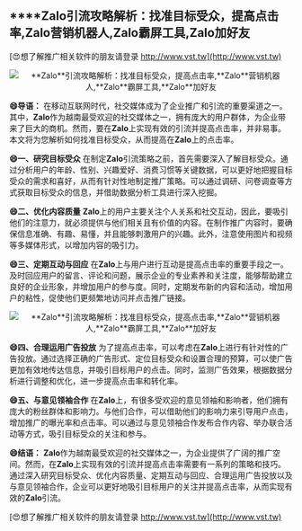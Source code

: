 ## ****Zalo**引流攻略解析：找准目标受众，提高点击率,**Zalo**营销机器人,**Zalo**霸屏工具,**Zalo**加好友**

[😍想了解推广相关软件的朋友请登录 http://www.vst.tw](http://www.vst.tw)

 <center><img src="https://vst.tw/MP4/tuiguang/png/6.png" alt="**Zalo**引流攻略解析：找准目标受众，提高点击率,**Zalo**营销机器人,**Zalo**霸屏工具,**Zalo**加好友"></center>

**😄导语：**
在移动互联网时代，社交媒体成为了企业推广和引流的重要渠道之一。其中，**Zalo**作为越南最受欢迎的社交媒体之一，拥有庞大的用户群体，为企业带来了巨大的商机。然而，要在**Zalo**上实现有效的引流并提高点击率，并非易事。本文将为您解析如何找准目标受众，从而提高在**Zalo**上的点击率。

**😄一、研究目标受众**
在制定**Zalo**引流策略之前，首先需要深入了解目标受众。通过分析用户的年龄、性别、兴趣爱好、消费习惯等关键数据，可以更好地把握目标受众的需求和喜好，从而有针对性地制定推广策略。可以通过调研、问卷调查等方式获取目标受众的信息，并借助数据分析工具进行深入挖掘。

**😄二、优化内容质量**
**Zalo**上的用户主要关注个人关系和社交互动，因此，要吸引他们的注意力，就必须提供与他们相关且有价值的内容。在制作推广内容时，要确保信息准确、有趣、易懂，并且能够刺激用户的兴趣。此外，注意使用图片和视频等多媒体形式，以增加内容的吸引力。

**😄三、定期互动与回应**
在**Zalo**上与用户进行互动是提高点击率的重要手段之一。及时回应用户的留言、评论和问题，展示企业的专业素养和关注度，能够帮助建立良好的企业形象，并增加用户的参与度。同时，定期发布新的内容和活动，增加用户的粘性，促使他们更频繁地访问并点击推广链接。

 <center><img src="https://vst.tw/MP4/tuiguang/png/5.png" alt="**Zalo**引流攻略解析：找准目标受众，提高点击率,**Zalo**营销机器人,**Zalo**霸屏工具,**Zalo**加好友"></center>

**😄四、合理运用广告投放**
为了提高点击率，可以考虑在**Zalo**上进行有针对性的广告投放。通过选择正确的广告形式、定位目标受众和设置合理的预算，可以使广告更加有效地传达信息，并吸引目标用户的点击。同时，监测广告效果，根据数据分析进行调整和优化，进一步提高点击率和转化率。

**😄五、与意见领袖合作**
在**Zalo**上，有很多受欢迎的意见领袖和影响者，他们拥有庞大的粉丝群体和影响力。与他们合作，可以借助他们的影响力来引导用户点击，增加推广的曝光率和点击率。可以通过与意见领袖合作发布合作内容、举办联合活动等方式，吸引目标受众的关注和参与。

**😄结语：**
**Zalo**作为越南最受欢迎的社交媒体之一，为企业提供了广阔的推广空间。然而，在**Zalo**上实现有效的引流并提高点击率需要有一系列的策略和技巧。通过深入研究目标受众、优化内容质量、定期互动与回应、合理运用广告投放以及与意见领袖合作，企业可以更好地吸引目标用户的关注并提高点击率，从而实现有效的**Zalo**引流。

[😍想了解推广相关软件的朋友请登录 http://www.vst.tw](http://www.vst.tw)



